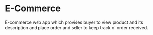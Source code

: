 # E-Commerce
E-commerce web app which provides buyer to view product and its description and place order and seller to keep track of order received.
